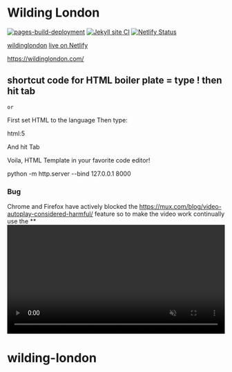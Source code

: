 # Wilding London 

[![pages-build-deployment](https://github.com/SOliv1/excursion/actions/workflows/pages/pages-build-deployment/badge.svg)](https://github.com/SOliv1/excursion/actions/workflows/pages/pages-build-deployment)
[![Jekyll site CI](https://github.com/SOliv1/wilding-london/actions/workflows/jekyll.yml/badge.svg)](https://github.com/SOliv1/wilding-london/actions/workflows/jekyll.yml)
[![Netlify Status](https://api.netlify.com/api/v1/badges/679fb4d6-9370-4231-91ec-4ae82b4049f8/deploy-status?=master)](https://app.netlify.com/sites/wildinglondon/deploys)

[wildinglondon]( https://wildinglondon.com/)
[live on Netlify](https://wildinglondon.netlify.app/)


https://wildinglondon.com/



## shortcut code for HTML boiler plate = type ! then hit tab

    or
First set HTML to the language
Then type:

html:5

And hit Tab

Voila, HTML Template in your favorite code editor!

python -m http.server --bind 127.0.0.1 8000


### Bug 

Chrome and Firefox have actively blocked the <source autoplay loop> https://mux.com/blog/video-autoplay-considered-harmful/
 feature so to make the video work continually use the **<video width="100%" controls autoplay muted> ^^ code instead:
 https://stackoverflow.com/questions/49822790/html5-video-autoplay-not-working# wilding-london
# wilding-london
